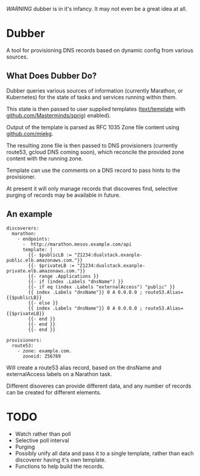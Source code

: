 
*WARNING* dubber is in it's infancy. It may not even be a great idea at all.

# Dubber

A tool for provisioning DNS records based on dynamic config from
various sources.

## What Does Dubber Do?

Dubber queries various sources of information (currently Marathon,
or Kubernetes) for the state of tasks and services running within
them.

This state is then passed to user supplied templates
([text/template](https://godoc.org/text/template)
with [github.com/Masterminds/sprig](https://godoc.org/github.com/Masterminds/sprig)) enabled).

Output of the template is parsed as  RFC 1035 Zone file content using
[github.com/miekg](https://godoc.org/github.com/miekg).

The resulting zone file is then passed to DNS provisioners (currently
route53, gcloud DNS coming soon), which reconcile the provided zone
content with the running zone.

Template can use the comments on a DNS record to pass hints to the
provisioner. 

At present it will only manage records that discoveres find, selective
purging of records may be available in future.

## An example

```
discoverers:
  marathon:
    - endpoints:
      -  http://marathon.mesos.example.com/api
      template: |
        {{- $publicLB := "Z1234:dualstack.exanple-public.elb.amazonaws.com."}}
        {{- $privateLB := "Z1234:dualstack.exanple-private.elb.amazonaws.com."}}
        {{- range .Applications }} 
        {{- if (index .Labels "dnsName") }}
        {{- if eq (index .Labels "externalAccess") "public" }}
        {{ index .Labels "dnsName"}} 0 A 0.0.0.0 ; route53.Alias={{$publicLB}}
        {{- else }}
        {{ index .Labels "dnsName"}} 0 A 0.0.0.0 ; route53.Alias={{$privateLB}}
        {{- end }}
        {{- end }}
        {{- end }}

provisioners:
  route53:
    - zone: example.com.
      zoneid: Z56789
```

Will create a route53 alias record, based on the dnsName and externalAccess
labels on a Narathon task.

Different disoveres can provide different data, and any number of records can be
created for different elements.

# TODO
- Watch rather than poll
- Selective poll interval
- Purging
- Possibly unify all data and pass it to a single template, rather than each
  discoverer having it's own template.
- Functions to help build the records.


